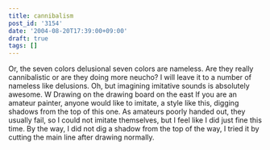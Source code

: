 ```yaml
---
title: cannibalism
post_id: '3154'
date: '2004-08-20T17:39:00+09:00'
draft: true
tags: []
---
```


Or, the seven colors delusional seven colors are nameless. Are they really cannibalistic or are they doing more neucho? I will leave it to a number of nameless like delusions. Oh, but imagining imitative sounds is absolutely awesome. W Drawing on the drawing board on the east If you are an amateur painter, anyone would like to imitate, a style like this, digging shadows from the top of this one. As amateurs poorly handed out, they usually fail, so I could not imitate themselves, but I feel like I did just fine this time. By the way, I did not dig a shadow from the top of the way, I tried it by cutting the main line after drawing normally.
